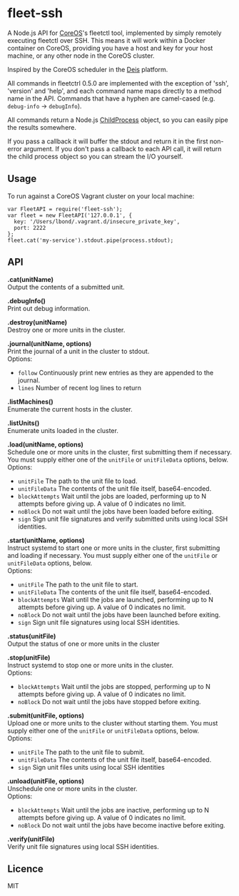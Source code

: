 # fleet-ssh

A Node.js API for [CoreOS](http://coreos.com)'s fleetctl tool, implemented by simply remotely executing fleetctl over SSH. This means it will work within a Docker container on CoreOS, providing you have a host and key for your host machine, or any other node in the CoreOS cluster.

Inspired by the CoreOS scheduler in the [Deis](http://deis.io/) platform.

All commands in fleetctrl 0.5.0 are implemented with the exception of 'ssh', 'version' and 'help', and each command name maps directly to a method name in the API. Commands that have a hyphen are camel-cased (e.g. `debug-info` -> `debugInfo`).

All commands return a Node.js [ChildProcess](http://nodejs.org/api/child_process.html) object, so you can easily pipe the results somewhere.

If you pass a callback it will buffer the stdout and return it in the first non-error argument. If you don't pass a callback to each API call, it will return the child process object so you can stream the I/O yourself.

## Usage

To run against a CoreOS Vagrant cluster on your local machine:

```
var FleetAPI = require('fleet-ssh');
var fleet = new FleetAPI('127.0.0.1', {
  key: '/Users/lbond/.vagrant.d/insecure_private_key',
  port: 2222
};
fleet.cat('my-service').stdout.pipe(process.stdout);
```

## API

**.cat(unitName)**  
Output the contents of a submitted unit.

**.debugInfo()**  
Print out debug information.

**.destroy(unitName)**  
Destroy one or more units in the cluster.

**.journal(unitName, options)**  
Print the journal of a unit in the cluster to stdout.  
Options:
* `follow` Continuously print new entries as they are appended to the journal.
* `lines` Number of recent log lines to return

**.listMachines()**  
Enumerate the current hosts in the cluster.

**.listUnits()**  
Enumerate units loaded in the cluster.

**.load(unitName, options)**  
Schedule one or more units in the cluster, first submitting them if necessary. You must supply either one of the `unitFile` or `unitFileData` options, below.  
Options:
* `unitFile` The path to the unit file to load.
* `unitFileData` The contents of the unit file itself, base64-encoded.
* `blockAttempts` Wait until the jobs are loaded, performing up to N attempts before giving up. A value of 0 indicates no limit.
* `noBlock` Do not wait until the jobs have been loaded before exiting.
* `sign` Sign unit file signatures and verify submitted units using local SSH identities.

**.start(unitName, options)**  
Instruct systemd to start one or more units in the cluster, first submitting and loading if necessary. You must supply either one of the `unitFile` or `unitFileData` options, below.  
Options:
* `unitFile` The path to the unit file to start.
* `unitFileData` The contents of the unit file itself, base64-encoded.
* `blockAttempts` Wait until the jobs are launched, performing up to N attempts before giving up. A value of 0 indicates no limit.
* `noBlock` Do not wait until the jobs have been launched before exiting.
* `sign` Sign unit file signatures using local SSH identities.

**.status(unitFile)**  
Output the status of one or more units in the cluster

**.stop(unitFile)**  
Instruct systemd to stop one or more units in the cluster.  
Options:
* `blockAttempts` Wait until the jobs are stopped, performing up to N attempts before giving up. A value of 0 indicates no limit.
* `noBlock` Do not wait until the jobs have stopped before exiting.

**.submit(unitFile, options)**  
Upload one or more units to the cluster without starting them. You must supply either one of the `unitFile` or `unitFileData` options, below.  
Options:
* `unitFile` The path to the unit file to submit.
* `unitFileData` The contents of the unit file itself, base64-encoded.
* `sign` Sign unit files units using local SSH identities

**.unload(unitFile, options)**  
Unschedule one or more units in the cluster.  
Options:
* `blockAttempts` Wait until the jobs are inactive, performing up to N attempts before giving up. A value of 0 indicates no limit.
* `noBlock` Do not wait until the jobs have become inactive before exiting.

**.verify(unitFile)**  
Verify unit file signatures using local SSH identities.

## Licence
MIT
